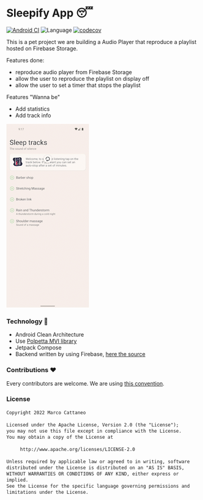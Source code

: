 
# Sleepify App 😴
[![Android CI](https://github.com/mcatta/sleep/actions/workflows/ci.yml/badge.svg)](https://github.com/mcatta/sleep/actions/workflows/ci.yml) ![Language](https://img.shields.io/github/languages/top/mcatta/sleep?color=green&logo=kotlin) [![codecov](https://codecov.io/gh/mcatta/sleep/branch/main/graph/badge.svg?token=RK2LFXKL39)](https://codecov.io/gh/mcatta/sleep)

This is a pet project we are building a Audio Player that reproduce a playlist hosted on Firebase Storage.

Features done:
- reproduce audio player from Firebase Storage
- allow the user to reproduce the playlist on display off
- allow the user to set a timer that stops the playlist

Features "Wanna be"
- Add statistics
- Add track info

![](https://github.com/mcatta/sleep/blob/main/extra/sample.gif)

### Technology 🔮
- Android Clean Architecture
- Use [Polpetta MVI library](https://github.com/mcatta/polpetta)
- Jetpack Compose
- Backend written by using Firebase, [here the source](https://github.com/mcatta/sleep-firebase)

### Contributions ♥️

Every contributors are welcome. We are using [this convention](https://www.conventionalcommits.org/en/v1.0.0/).

### License
```
Copyright 2022 Marco Cattaneo  
 
Licensed under the Apache License, Version 2.0 (the "License");  
you may not use this file except in compliance with the License.  
You may obtain a copy of the License at  
 
     http://www.apache.org/licenses/LICENSE-2.0  
 
Unless required by applicable law or agreed to in writing, software  
distributed under the License is distributed on an "AS IS" BASIS,  
WITHOUT WARRANTIES OR CONDITIONS OF ANY KIND, either express or implied.  
See the License for the specific language governing permissions and  
limitations under the License.
```
